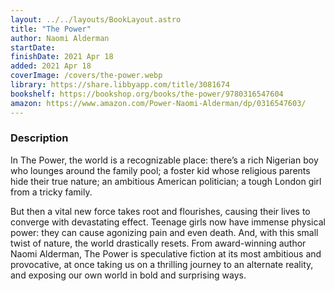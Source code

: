 ```yaml
---
layout: ../../layouts/BookLayout.astro
title: "The Power"
author: Naomi Alderman
startDate:
finishDate: 2021 Apr 18
added: 2021 Apr 18
coverImage: /covers/the-power.webp
library: https://share.libbyapp.com/title/3081674
bookshelf: https://bookshop.org/books/the-power/9780316547604
amazon: https://www.amazon.com/Power-Naomi-Alderman/dp/0316547603/
---
```


### Description
In The Power, the world is a recognizable place: there’s a rich Nigerian boy who lounges around the family pool; a foster kid whose religious parents hide their true nature; an ambitious American politician; a tough London girl from a tricky family.

But then a vital new force takes root and flourishes, causing their lives to converge with devastating effect. Teenage girls now have immense physical power: they can cause agonizing pain and even death. And, with this small twist of nature, the world drastically resets. From award-winning author Naomi Alderman, The Power is speculative fiction at its most ambitious and provocative, at once taking us on a thrilling journey to an alternate reality, and exposing our own world in bold and surprising ways.

<!-- ### Notes & Highlights -->
